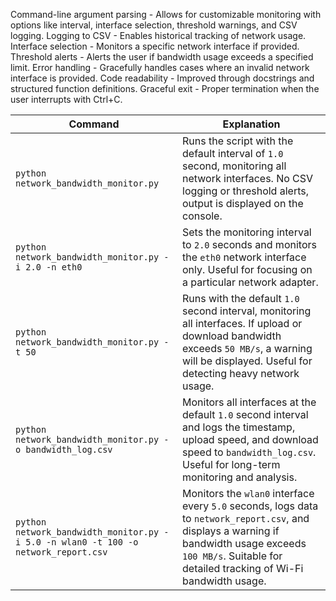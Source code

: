 Command-line argument parsing - Allows for customizable monitoring with options like interval, interface selection, threshold warnings, and CSV logging.
Logging to CSV - Enables historical tracking of network usage.
Interface selection - Monitors a specific network interface if provided.
Threshold alerts - Alerts the user if bandwidth usage exceeds a specified limit.
Error handling - Gracefully handles cases where an invalid network interface is provided.
Code readability - Improved through docstrings and structured function definitions.
Graceful exit - Proper termination when the user interrupts with Ctrl+C.

| Command | Explanation |
|---------|-------------|
| `python network_bandwidth_monitor.py` | Runs the script with the default interval of `1.0` second, monitoring all network interfaces. No CSV logging or threshold alerts, output is displayed on the console. |
| `python network_bandwidth_monitor.py -i 2.0 -n eth0` | Sets the monitoring interval to `2.0` seconds and monitors the `eth0` network interface only. Useful for focusing on a particular network adapter. |
| `python network_bandwidth_monitor.py -t 50` | Runs with the default `1.0` second interval, monitoring all interfaces. If upload or download bandwidth exceeds `50 MB/s`, a warning will be displayed. Useful for detecting heavy network usage. |
| `python network_bandwidth_monitor.py -o bandwidth_log.csv` | Monitors all interfaces at the default `1.0` second interval and logs the timestamp, upload speed, and download speed to `bandwidth_log.csv`. Useful for long-term monitoring and analysis. |
| `python network_bandwidth_monitor.py -i 5.0 -n wlan0 -t 100 -o network_report.csv` | Monitors the `wlan0` interface every `5.0` seconds, logs data to `network_report.csv`, and displays a warning if bandwidth usage exceeds `100 MB/s`. Suitable for detailed tracking of Wi-Fi bandwidth usage. |
